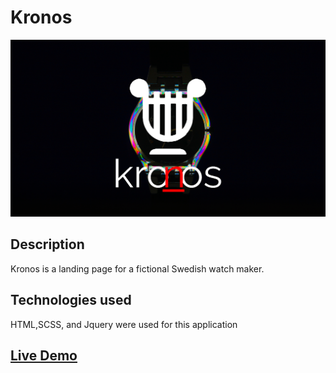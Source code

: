 # Kronos
![Banner](./kronos.png)

## Description
Kronos is a landing page for a fictional Swedish watch maker.

## Technologies used
HTML,SCSS, and Jquery were used for this application

## [Live Demo](https://kronos-watches.netlify.app/)
